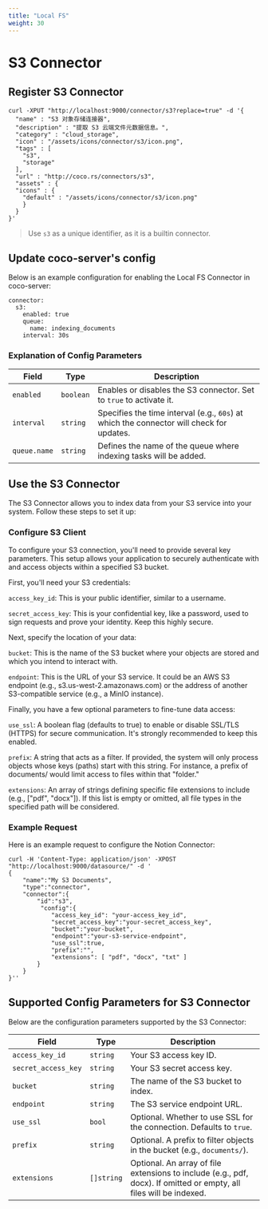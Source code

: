 ```yaml
---
title: "Local FS"
weight: 30
---
```


# S3 Connector

## Register S3 Connector

```shell
curl -XPUT "http://localhost:9000/connector/s3?replace=true" -d '{
  "name" : "S3 对象存储连接器",
  "description" : "提取 S3 云端文件元数据信息。",
  "category" : "cloud_storage",
  "icon" : "/assets/icons/connector/s3/icon.png",
  "tags" : [
    "s3",
    "storage"
  ],
  "url" : "http://coco.rs/connectors/s3",
  "assets" : {
  "icons" : {
    "default" : "/assets/icons/connector/s3/icon.png"
    }
  }
}'
```


> Use `s3` as a unique identifier, as it is a builtin connector.


## Update coco-server's config

Below is an example configuration for enabling the Local FS Connector in coco-server:

```shell
connector:
  s3:
    enabled: true
    queue:
      name: indexing_documents
    interval: 30s
```

### Explanation of Config Parameters

| **Field**      | **Type**  | **Description**                                                                          |
|-----------------|-----------|------------------------------------------------------------------------------------------|
| `enabled`      | `boolean` | Enables or disables the S3 connector. Set to `true` to activate it.                      |
| `interval`     | `string`  | Specifies the time interval (e.g., `60s`) at which the connector will check for updates. |
| `queue.name`   | `string`  | Defines the name of the queue where indexing tasks will be added.                        |

## Use the S3 Connector

The S3 Connector allows you to index data from your S3 service into your system. Follow these steps to set it up:

### Configure S3 Client

To configure your S3 connection, you'll need to provide several key parameters. This setup allows your application to securely authenticate with and access objects within a specified S3 bucket.

First, you'll need your S3 credentials:

`access_key_id`: This is your public identifier, similar to a username.

`secret_access_key`: This is your confidential key, like a password, used to sign requests and prove your identity. Keep this highly secure.

Next, specify the location of your data:

`bucket`: This is the name of the S3 bucket where your objects are stored and which you intend to interact with.

`endpoint`: This is the URL of your S3 service. It could be an AWS S3 endpoint (e.g., s3.us-west-2.amazonaws.com) or the address of another S3-compatible service (e.g., a MinIO instance).

Finally, you have a few optional parameters to fine-tune data access:

`use_ssl`: A boolean flag (defaults to true) to enable or disable SSL/TLS (HTTPS) for secure communication. It's strongly recommended to keep this enabled.

`prefix`: A string that acts as a filter. If provided, the system will only process objects whose keys (paths) start with this string. For instance, a prefix of documents/ would limit access to files within that "folder."

`extensions`: An array of strings defining specific file extensions to include (e.g., ["pdf", "docx"]). If this list is empty or omitted, all file types in the specified path will be considered.

### Example Request

Here is an example request to configure the Notion Connector:

```shell
curl -H 'Content-Type: application/json' -XPOST "http://localhost:9000/datasource/" -d '
{
    "name":"My S3 Documents",
    "type":"connector",
    "connector":{
        "id":"s3",
         "config":{
            "access_key_id": "your-access_key_id",
            "secret_access_key":"your-secret_access_key",
            "bucket":"your-bucket",
            "endpoint":"your-s3-service-endpoint",
            "use_ssl":true,
            "prefix":"",
            "extensions": [ "pdf", "docx", "txt" ]
        }
    }
}''
```

## Supported Config Parameters for S3 Connector

Below are the configuration parameters supported by the S3 Connector:

| **Field**               | **Type**   | **Description**                                                                                                     |
|--------------------------|------------|---------------------------------------------------------------------------------------------------------------------|
| `access_key_id`   | `string`   |Your S3 access key ID.   |
| `secret_access_key`   | `string`   | Your S3 secret access key.|
| `bucket`   | `string`   |  The name of the S3 bucket to index. |
| `endpoint`   | `string`   | The S3 service endpoint URL. |
| `use_ssl`   | `bool`     | Optional. Whether to use SSL for the connection. Defaults to `true`. |
| `prefix`   | `string`   | Optional. A prefix to filter objects in the bucket (e.g., `documents/`). |
| `extensions`  | `[]string` | Optional. An array of file extensions to include (e.g., pdf, docx). If omitted or empty, all files will be indexed. |
